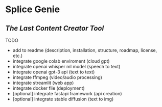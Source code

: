 # Splice Genie
## _The Last Content Creator Tool_
TODO
- add to readme (description, installation, structure, roadmap, license, etc.)
- integrate google colab enviroment (cloud gpt)
- integrate openai whisper ml model (speech to text)
- integrate openai gpt-3 api (text to text)
- integrate ffmpeg (video/audio processing)
- integrate streamlit (web app)
- integrate docker flie (deployment)
- [optional] integrate fastapi framework (api creation)
- [optional] integrate stable diffusion (text to img)